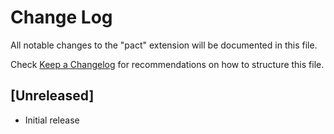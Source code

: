 # Change Log

All notable changes to the "pact" extension will be documented in this file.

Check [Keep a Changelog](http://keepachangelog.com/) for recommendations on how to structure this file.

## [Unreleased]

- Initial release